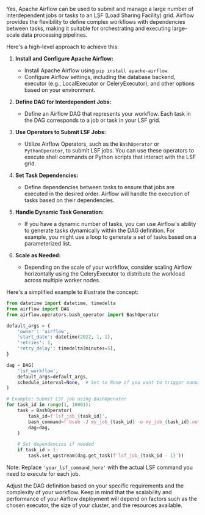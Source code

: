 Yes, Apache Airflow can be used to submit and manage a large number of interdependent jobs or tasks to an LSF (Load Sharing Facility) grid. Airflow provides the flexibility to define complex workflows with dependencies between tasks, making it suitable for orchestrating and executing large-scale data processing pipelines.

Here's a high-level approach to achieve this:

1. **Install and Configure Apache Airflow:**
   - Install Apache Airflow using `pip install apache-airflow`.
   - Configure Airflow settings, including the database backend, executor (e.g., LocalExecutor or CeleryExecutor), and other options based on your environment.

2. **Define DAG for Interdependent Jobs:**
   - Define an Airflow DAG that represents your workflow. Each task in the DAG corresponds to a job or task in your LSF grid.

3. **Use Operators to Submit LSF Jobs:**
   - Utilize Airflow Operators, such as the `BashOperator` or `PythonOperator`, to submit LSF jobs. You can use these operators to execute shell commands or Python scripts that interact with the LSF grid.

4. **Set Task Dependencies:**
   - Define dependencies between tasks to ensure that jobs are executed in the desired order. Airflow will handle the execution of tasks based on their dependencies.

5. **Handle Dynamic Task Generation:**
   - If you have a dynamic number of tasks, you can use Airflow's ability to generate tasks dynamically within the DAG definition. For example, you might use a loop to generate a set of tasks based on a parameterized list.

6. **Scale as Needed:**
   - Depending on the scale of your workflow, consider scaling Airflow horizontally using the CeleryExecutor to distribute the workload across multiple worker nodes.

Here's a simplified example to illustrate the concept:

```python
from datetime import datetime, timedelta
from airflow import DAG
from airflow.operators.bash_operator import BashOperator

default_args = {
    'owner': 'airflow',
    'start_date': datetime(2022, 1, 1),
    'retries': 1,
    'retry_delay': timedelta(minutes=5),
}

dag = DAG(
    'lsf_workflow',
    default_args=default_args,
    schedule_interval=None,  # Set to None if you want to trigger manually
)

# Example: Submit LSF job using BashOperator
for task_id in range(1, 10001):
    task = BashOperator(
        task_id=f'lsf_job_{task_id}',
        bash_command=f'bsub -J my_job_{task_id} -o my_job_{task_id}.out -e my_job_{task_id}.err your_lsf_command_here',
        dag=dag,
    )

    # Set dependencies if needed
    if task_id > 1:
        task.set_upstream(dag.get_task(f'lsf_job_{task_id - 1}'))
```

Note: Replace `'your_lsf_command_here'` with the actual LSF command you need to execute for each job.

Adjust the DAG definition based on your specific requirements and the complexity of your workflow. Keep in mind that the scalability and performance of your Airflow deployment will depend on factors such as the chosen executor, the size of your cluster, and the resources available.

